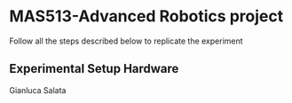 # MAS513-Advanced Robotics project
Follow all the steps described below to replicate the experiment
## Experimental Setup Hardware


Gianluca Salata

